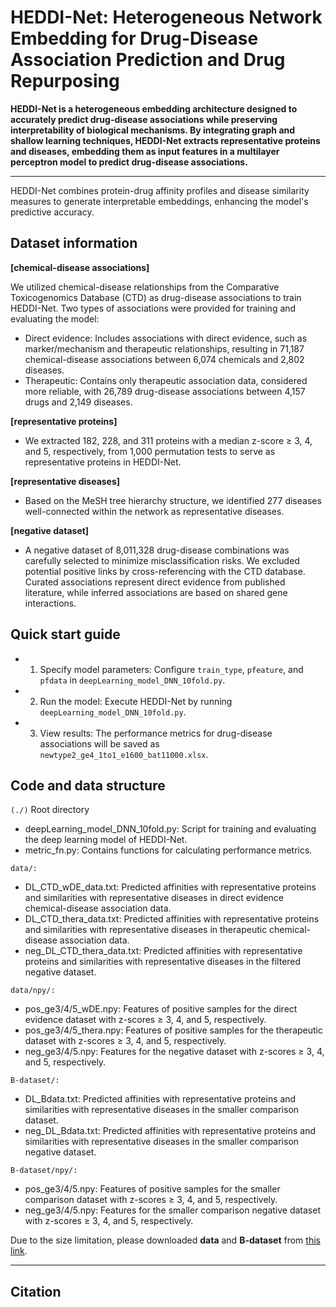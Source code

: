 # HEDDI-Net: Heterogeneous Network Embedding for Drug-Disease Association Prediction and Drug Repurposing

**HEDDI-Net is a heterogeneous embedding architecture designed to accurately predict drug-disease associations while preserving interpretability of biological mechanisms. By integrating graph and shallow learning techniques, HEDDI-Net extracts representative proteins and diseases, embedding them as input features in a multilayer perceptron model to predict drug-disease associations.**

---

HEDDI-Net combines protein-drug affinity profiles and disease similarity measures to generate interpretable embeddings, enhancing the model's predictive accuracy.

## Dataset information
**[chemical-disease associations]**

We utilized chemical-disease relationships from the Comparative Toxicogenomics Database (CTD) as drug-disease associations to train HEDDI-Net. Two types of associations were provided for training and evaluating the model:
- Direct evidence: Includes associations with direct evidence, such as marker/mechanism and therapeutic relationships, resulting in 71,187 chemical-disease associations between 6,074 chemicals and 2,802 diseases.
- Therapeutic: Contains only therapeutic association data, considered more reliable, with 26,789 drug-disease associations between 4,157 drugs and 2,149 diseases.

**[representative proteins]**
- We extracted 182, 228, and 311 proteins with a median z-score ≥ 3, 4, and 5, respectively, from 1,000 permutation tests to serve as representative proteins in HEDDI-Net.

**[representative diseases]**
- Based on the MeSH tree hierarchy structure, we identified 277 diseases well-connected within the network as representative diseases.

**[negative dataset]**
- A negative dataset of 8,011,328 drug-disease combinations was carefully selected to minimize misclassification risks. We excluded potential positive links by cross-referencing with the CTD database. Curated associations represent direct evidence from published literature, while inferred associations are based on shared gene interactions.

## Quick start guide	
* 1. Specify model parameters: Configure `train_type`, `pfeature`, and `pfdata` in `deepLearning_model_DNN_10fold.py`.
* 2. Run the model: Execute HEDDI-Net by running `deepLearning_model_DNN_10fold.py`.
* 3. View results: The performance metrics for drug-disease associations will be saved as `newtype2_ge4_1to1_e1600_bat11000.xlsx`.

## Code and data structure
`(./)` Root directory
* deepLearning_model_DNN_10fold.py: Script for training and evaluating the deep learning model of HEDDI-Net.
* metric_fn.py: Contains functions for calculating performance metrics.

`data/:`
* DL_CTD_wDE_data.txt: Predicted affinities with representative proteins and similarities with representative diseases in direct evidence chemical-disease association data.
* DL_CTD_thera_data.txt: Predicted affinities with representative proteins and similarities with representative diseases in therapeutic chemical-disease association data.
* neg_DL_CTD_thera_data.txt: Predicted affinities with representative proteins and similarities with representative diseases in the filtered negative dataset.

`data/npy/:`
* pos_ge3/4/5_wDE.npy: Features of positive samples for the direct evidence dataset with z-scores ≥ 3, 4, and 5, respectively.
* pos_ge3/4/5_thera.npy: Features of positive samples for the therapeutic dataset with z-scores ≥ 3, 4, and 5, respectively.
* neg_ge3/4/5.npy: Features for the negative dataset with z-scores ≥ 3, 4, and 5, respectively.

`B-dataset/:`
* DL_Bdata.txt: Predicted affinities with representative proteins and similarities with representative diseases in the smaller comparison dataset.
* neg_DL_Bdata.txt: Predicted affinities with representative proteins and similarities with representative diseases in the smaller comparison negative dataset.

`B-dataset/npy/:`
* pos_ge3/4/5.npy: Features of positive samples for the smaller comparison dataset with z-scores ≥ 3, 4, and 5, respectively.
* neg_ge3/4/5.npy: Features for the smaller comparison negative dataset with z-scores ≥ 3, 4, and 5, respectively.

Due to the size limitation, please downloaded **data** and **B-dataset** from [this link](https://140.129.68.214/share.cgi?ssid=0QiKvWs).

---
## Citation

